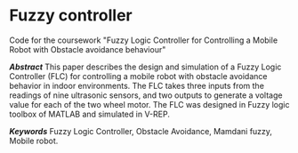 # Fuzzy controller

Code for the coursework "Fuzzy Logic Controller for Controlling a Mobile Robot with Obstacle avoidance behaviour"


***Abstract*** This paper describes the design and simulation of a Fuzzy Logic Controller (FLC) for controlling a mobile robot with obstacle avoidance behavior in indoor environments. The FLC takes three inputs from the readings of nine ultrasonic sensors, and two outputs to generate a voltage value for each of the two wheel motor. The FLC was designed in Fuzzy logic toolbox of MATLAB and simulated in V-REP.

***Keywords*** Fuzzy Logic Controller, Obstacle Avoidance, Mamdani fuzzy, Mobile robot.

